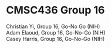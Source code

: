 # CMSC436 Group 16
Christian Yi, Group 16, Go-No Go (NIH)  
Adam Elaoud, Group 16, Go-No-Go (NIH)  
Casey Harris, Group 16, Go-No-Go (NIH)
